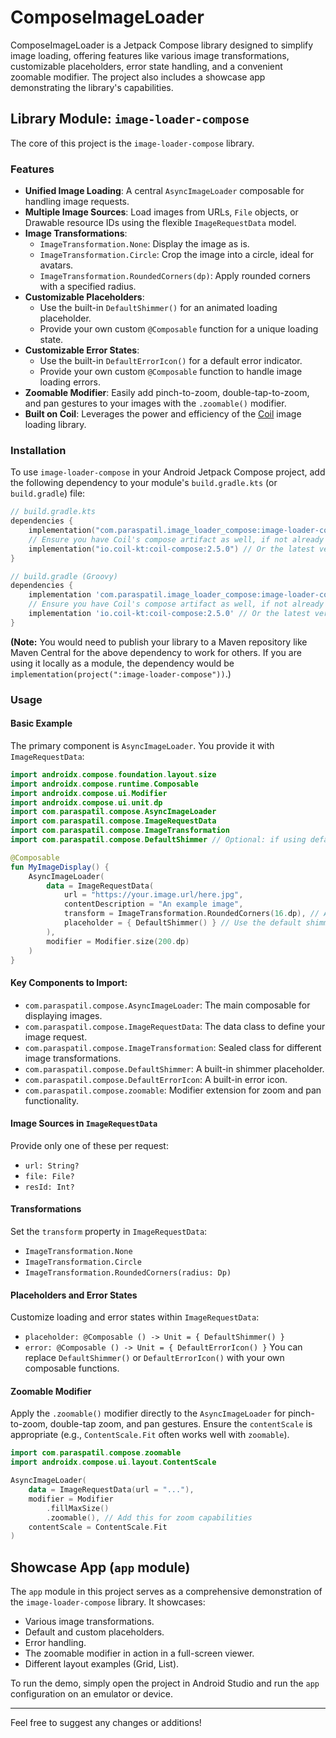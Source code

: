 # ComposeImageLoader

ComposeImageLoader is a Jetpack Compose library designed to simplify image loading, offering features like various image transformations, customizable placeholders, error state handling, and a convenient zoomable modifier. The project also includes a showcase app demonstrating the library's capabilities.

## Library Module: `image-loader-compose`

The core of this project is the `image-loader-compose` library.

### Features

*   **Unified Image Loading**: A central `AsyncImageLoader` composable for handling image requests.
*   **Multiple Image Sources**: Load images from URLs, `File` objects, or Drawable resource IDs using the flexible `ImageRequestData` model.
*   **Image Transformations**:
    *   `ImageTransformation.None`: Display the image as is.
    *   `ImageTransformation.Circle`: Crop the image into a circle, ideal for avatars.
    *   `ImageTransformation.RoundedCorners(dp)`: Apply rounded corners with a specified radius.
*   **Customizable Placeholders**:
    *   Use the built-in `DefaultShimmer()` for an animated loading placeholder.
    *   Provide your own custom `@Composable` function for a unique loading state.
*   **Customizable Error States**:
    *   Use the built-in `DefaultErrorIcon()` for a default error indicator.
    *   Provide your own custom `@Composable` function to handle image loading errors.
*   **Zoomable Modifier**: Easily add pinch-to-zoom, double-tap-to-zoom, and pan gestures to your images with the `.zoomable()` modifier.
*   **Built on Coil**: Leverages the power and efficiency of the [Coil](https://coil-kt.github.io/coil/) image loading library.

### Installation

To use `image-loader-compose` in your Android Jetpack Compose project, add the following dependency to your module's `build.gradle.kts` (or `build.gradle`) file:

```kotlin
// build.gradle.kts
dependencies {
    implementation("com.paraspatil.image_loader_compose:image-loader-compose:1.0.0")
    // Ensure you have Coil's compose artifact as well, if not already included
    implementation("io.coil-kt:coil-compose:2.5.0") // Or the latest version
}
```

```groovy
// build.gradle (Groovy)
dependencies {
    implementation 'com.paraspatil.image_loader_compose:image-loader-compose:1.0.0'
    // Ensure you have Coil's compose artifact as well, if not already included
    implementation 'io.coil-kt:coil-compose:2.5.0' // Or the latest version
}
```

**(Note:** You would need to publish your library to a Maven repository like Maven Central for the above dependency to work for others. If you are using it locally as a module, the dependency would be `implementation(project(":image-loader-compose"))`.)

### Usage

#### Basic Example

The primary component is `AsyncImageLoader`. You provide it with `ImageRequestData`:

```kotlin
import androidx.compose.foundation.layout.size
import androidx.compose.runtime.Composable
import androidx.compose.ui.Modifier
import androidx.compose.ui.unit.dp
import com.paraspatil.compose.AsyncImageLoader
import com.paraspatil.compose.ImageRequestData
import com.paraspatil.compose.ImageTransformation
import com.paraspatil.compose.DefaultShimmer // Optional: if using default shimmer

@Composable
fun MyImageDisplay() {
    AsyncImageLoader(
        data = ImageRequestData(
            url = "https://your.image.url/here.jpg",
            contentDescription = "An example image",
            transform = ImageTransformation.RoundedCorners(16.dp), // Apply rounded corners
            placeholder = { DefaultShimmer() } // Use the default shimmer
        ),
        modifier = Modifier.size(200.dp)
    )
}
```

#### Key Components to Import:

*   `com.paraspatil.compose.AsyncImageLoader`: The main composable for displaying images.
*   `com.paraspatil.compose.ImageRequestData`: The data class to define your image request.
*   `com.paraspatil.compose.ImageTransformation`: Sealed class for different image transformations.
*   `com.paraspatil.compose.DefaultShimmer`: A built-in shimmer placeholder.
*   `com.paraspatil.compose.DefaultErrorIcon`: A built-in error icon.
*   `com.paraspatil.compose.zoomable`: Modifier extension for zoom and pan functionality.

#### Image Sources in `ImageRequestData`

Provide only one of these per request:
*   `url: String?`
*   `file: File?`
*   `resId: Int?`

#### Transformations

Set the `transform` property in `ImageRequestData`:
*   `ImageTransformation.None`
*   `ImageTransformation.Circle`
*   `ImageTransformation.RoundedCorners(radius: Dp)`

#### Placeholders and Error States

Customize loading and error states within `ImageRequestData`:
*   `placeholder: @Composable () -> Unit = { DefaultShimmer() }`
*   `error: @Composable () -> Unit = { DefaultErrorIcon() }`
    You can replace `DefaultShimmer()` or `DefaultErrorIcon()` with your own composable functions.

#### Zoomable Modifier

Apply the `.zoomable()` modifier directly to the `AsyncImageLoader` for pinch-to-zoom, double-tap zoom, and pan gestures. Ensure the `contentScale` is appropriate (e.g., `ContentScale.Fit` often works well with `zoomable`).

```kotlin
import com.paraspatil.compose.zoomable
import androidx.compose.ui.layout.ContentScale

AsyncImageLoader(
    data = ImageRequestData(url = "..."),
    modifier = Modifier
        .fillMaxSize()
        .zoomable(), // Add this for zoom capabilities
    contentScale = ContentScale.Fit
)
```

## Showcase App (`app` module)

The `app` module in this project serves as a comprehensive demonstration of the `image-loader-compose` library. It showcases:
*   Various image transformations.
*   Default and custom placeholders.
*   Error handling.
*   The zoomable modifier in action in a full-screen viewer.
*   Different layout examples (Grid, List).

To run the demo, simply open the project in Android Studio and run the `app` configuration on an emulator or device.

---

Feel free to suggest any changes or additions!
